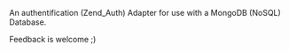 An authentification (Zend_Auth) Adapter for use with a MongoDB (NoSQL) Database.

Feedback is welcome ;)